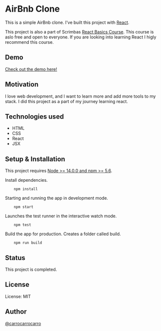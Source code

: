 # AirBnb Clone

This is a simple AirBnb clone. I've built this project with [React](https://reactjs.org/).

This project is also a part of Scrimbas [React Basics Course](https://scrimba.com/learn/learnreact). This course is aslo free and open to everyone. If you are looking into learning React I higly recommend this course.   

## Demo
[Check out the demo here!](https://gorgeous-snickerdoodle-e7c803.netlify.app/)


## Motivation

I love web development, and I want to learn more and add more tools to my stack. I did this project as a part of my journey learning react. 


## Technologies used

- HTML
- CSS
- React
- JSX

## Setup & Installation

This project requires [Node >= 14.0.0 and npm >= 5.6](https://nodejs.org/en/).


Install dependencies.
```
    npm install

```

Starting and running the app in development mode.
```
    npm start

```
Launches the test runner in the interactive watch mode.
```
    npm test

```
Build the app for production. Creates a folder called build.
```
    npm run build

```



## Status

This project is completed.


## License

License: MIT

## Author

[@carrocarrocarro](https://github.com/carrocarrocarro)
